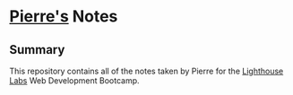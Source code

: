 
# [Pierre's](https://github.com/Peteami) Notes


## Summary
This repository contains all of the notes taken by Pierre for the [Lighthouse Labs](http://www.lighthouselabs.ca) Web Development Bootcamp.

